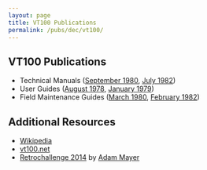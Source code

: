 ```yaml
---
layout: page
title: VT100 Publications
permalink: /pubs/dec/vt100/
---
```


VT100 Publications
------------------

* Technical Manuals ([September 1980](http://www.vt100.net/docs/vt100-tm/ek-vt100-tm-002.pdf), [July 1982](http://bitsavers.org/pdf/dec/terminal/vt100/EK-VT100-TM-003_VT100_Technical_Manual_Jul82.pdf))
* User Guides ([August 1978](http://bitsavers.org/pdf/dec/terminal/vt100/EK-VT100-UG-001_VT100_User_Guide_Aug78.pdf), [January 1979](http://bitsavers.org/pdf/dec/terminal/vt100/EK-VT100-UG-002_VT100_User_Guide_Jan79.pdf))
* Field Maintenance Guides ([March 1980](http://bitsavers.org/pdf/dec/terminal/vt100/MP00633_VT100_Mar80.pdf), [February 1982](http://bitsavers.org/pdf/dec/terminal/vt100/MP00633_VT100_Schematic_Feb82.pdf))

Additional Resources
--------------------

* [Wikipedia](https://en.wikipedia.org/wiki/VT100)
* [vt100.net](http://www.vt100.net/docs/)
* [Retrochallenge 2014](http://vt100romhax.tumblr.com/) by [Adam Mayer](https://github.com/phooky)

